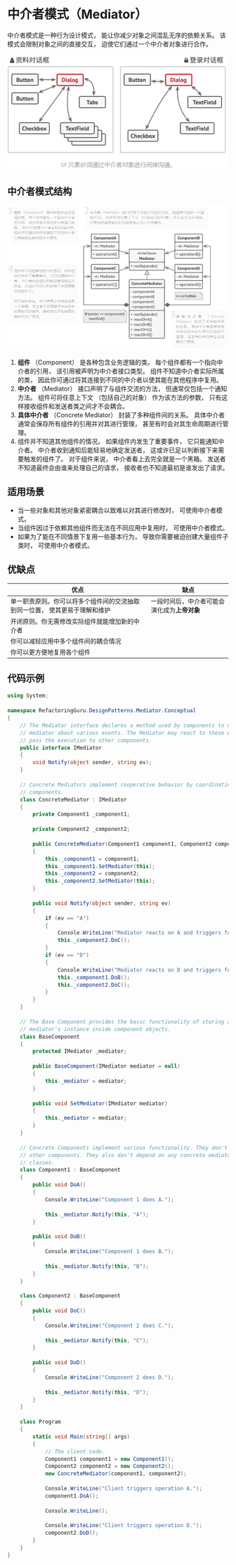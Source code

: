 # 中介者模式（Mediator）

中介者模式是一种行为设计模式， 能让你减少对象之间混乱无序的依赖关系。 该模式会限制对象之间的直接交互， 迫使它们通过一个中介者对象进行合作。

![中介者示例图](img/Mediator_02.png)

## 中介者模式结构

![中介者模式结构图](img/Mediator.png)

1. **组件** （Component） 是各种包含业务逻辑的类。 每个组件都有一个指向中介者的引用， 该引用被声明为中介者接口类型。 组件不知道中介者实际所属的类， 因此你可通过将其连接到不同的中介者以使其能在其他程序中复用。
1. **中介者** （Mediator） 接口声明了与组件交流的方法， 但通常仅包括一个通知方法。 组件可将任意上下文 （包括自己的对象） 作为该方法的参数， 只有这样接收组件和发送者类之间才不会耦合。
1. **具体中介者** （Concrete Mediator） 封装了多种组件间的关系。 具体中介者通常会保存所有组件的引用并对其进行管理， 甚至有时会对其生命周期进行管理。
1. 组件并不知道其他组件的情况。 如果组件内发生了重要事件， 它只能通知中介者。 中介者收到通知后能轻易地确定发送者， 这或许已足以判断接下来需要触发的组件了。
对于组件来说， 中介者看上去完全就是一个黑箱。 发送者不知道最终会由谁来处理自己的请求， 接收者也不知道最初是谁发出了请求。

## 适用场景

- 当一些对象和其他对象紧密耦合以致难以对其进行修改时， 可使用中介者模式。
- 当组件因过于依赖其他组件而无法在不同应用中复用时， 可使用中介者模式。
- 如果为了能在不同情景下复用一些基本行为， 导致你需要被迫创建大量组件子类时， 可使用中介者模式。

## 优缺点

| 优点                                                                        | 缺点                                         |
| --------------------------------------------------------------------------- | -------------------------------------------- |
| 单一职责原则。你可以将多个组件间的交流抽取到同一位置， 使其更易于理解和维护 | 一段时间后，中介者可能会演化成为**上帝对象** |
| 开闭原则。你无需修改实际组件就能增加新的中介者                              |                                              |
| 你可以减轻应用中多个组件间的耦合情况                                        |                                              |
| 你可以更方便地复用各个组件                                                  |                                              |

## 代码示例

```csharp
using System;

namespace RefactoringGuru.DesignPatterns.Mediator.Conceptual
{
    // The Mediator interface declares a method used by components to notify the
    // mediator about various events. The Mediator may react to these events and
    // pass the execution to other components.
    public interface IMediator
    {
        void Notify(object sender, string ev);
    }

    // Concrete Mediators implement cooperative behavior by coordinating several
    // components.
    class ConcreteMediator : IMediator
    {
        private Component1 _component1;

        private Component2 _component2;

        public ConcreteMediator(Component1 component1, Component2 component2)
        {
            this._component1 = component1;
            this._component1.SetMediator(this);
            this._component2 = component2;
            this._component2.SetMediator(this);
        } 

        public void Notify(object sender, string ev)
        {
            if (ev == "A")
            {
                Console.WriteLine("Mediator reacts on A and triggers following operations:");
                this._component2.DoC();
            }
            if (ev == "D")
            {
                Console.WriteLine("Mediator reacts on D and triggers following operations:");
                this._component1.DoB();
                this._component2.DoC();
            }
        }
    }

    // The Base Component provides the basic functionality of storing a
    // mediator's instance inside component objects.
    class BaseComponent
    {
        protected IMediator _mediator;

        public BaseComponent(IMediator mediator = null)
        {
            this._mediator = mediator;
        }

        public void SetMediator(IMediator mediator)
        {
            this._mediator = mediator;
        }
    }

    // Concrete Components implement various functionality. They don't depend on
    // other components. They also don't depend on any concrete mediator
    // classes.
    class Component1 : BaseComponent
    {
        public void DoA()
        {
            Console.WriteLine("Component 1 does A.");

            this._mediator.Notify(this, "A");
        }

        public void DoB()
        {
            Console.WriteLine("Component 1 does B.");

            this._mediator.Notify(this, "B");
        }
    }

    class Component2 : BaseComponent
    {
        public void DoC()
        {
            Console.WriteLine("Component 2 does C.");

            this._mediator.Notify(this, "C");
        }

        public void DoD()
        {
            Console.WriteLine("Component 2 does D.");

            this._mediator.Notify(this, "D");
        }
    }
    
    class Program
    {
        static void Main(string[] args)
        {
            // The client code.
            Component1 component1 = new Component1();
            Component2 component2 = new Component2();
            new ConcreteMediator(component1, component2);

            Console.WriteLine("Client triggers operation A.");
            component1.DoA();

            Console.WriteLine();

            Console.WriteLine("Client triggers operation D.");
            component2.DoD();
        }
    }
}
```
